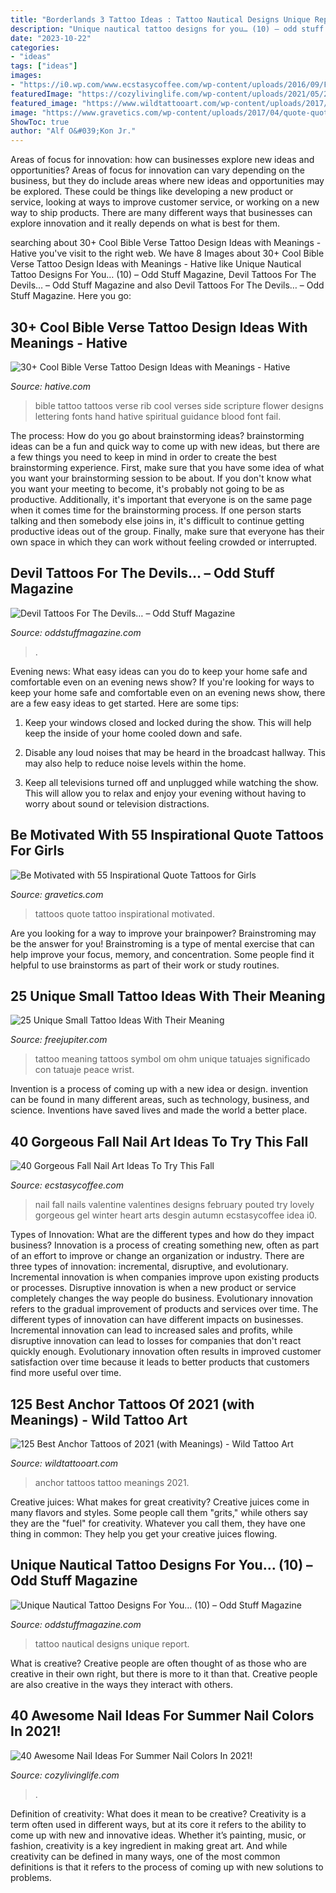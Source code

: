 ```yaml
---
title: "Borderlands 3 Tattoo Ideas : Tattoo Nautical Designs Unique Report"
description: "Unique nautical tattoo designs for you… (10) – odd stuff magazine"
date: "2023-10-22"
categories:
- "ideas"
tags: ["ideas"]
images:
- "https://i0.wp.com/www.ecstasycoffee.com/wp-content/uploads/2016/09/Fall-Nail-Art-Idea.jpg?resize=564%2C1001"
featuredImage: "https://cozylivinglife.com/wp-content/uploads/2021/05/25-2-768x1152.jpg"
featured_image: "https://www.wildtattooart.com/wp-content/uploads/2017/07/anchor-tattoos-1302173.jpg"
image: "https://www.gravetics.com/wp-content/uploads/2017/04/quote-quotetattoos-quotetattoo-tattoo-tattoos-tattoosofinstagram-girlswithtattoos-love-lovetattoo.jpg"
ShowToc: true
author: "Alf O&#039;Kon Jr."
---
```



Areas of focus for innovation: how can businesses explore new ideas and opportunities?
Areas of focus for innovation can vary depending on the business, but they do include areas where new ideas and opportunities may be explored. These could be things like developing a new product or service, looking at ways to improve customer service, or working on a new way to ship products. There are many different ways that businesses can explore innovation and it really depends on what is best for them.

	

		
searching about 30+ Cool Bible Verse Tattoo Design Ideas with Meanings - Hative you've visit to the right web. We have 8 Images about 30+ Cool Bible Verse Tattoo Design Ideas with Meanings - Hative like Unique Nautical Tattoo Designs For You… (10) – Odd Stuff Magazine, Devil Tattoos For The Devils… – Odd Stuff Magazine and also Devil Tattoos For The Devils… – Odd Stuff Magazine. Here you go:
		
    
## 30+ Cool Bible Verse Tattoo Design Ideas With Meanings - Hative

<img loading=lazy src="https://hative.com/wp-content/uploads/2014/03/bible-verse-tattoos/26-bible-verse-and-flower-on-rib.jpg" onerror="this.onerror=null;this.src='https://tse1.mm.bing.net/th?id=OIP.gj_UFsYjweNdVkWCuuxRwQHaJ4&amp;pid=15.1';" alt="30+ Cool Bible Verse Tattoo Design Ideas with Meanings - Hative">

_Source: hative.com_

>bible tattoo tattoos verse rib cool verses side scripture flower designs lettering fonts hand hative spiritual guidance blood font fail. 

	

The process: How do you go about brainstorming ideas?
brainstorming ideas can be a fun and quick way to come up with new ideas, but there are a few things you need to keep in mind in order to create the best brainstorming experience. First, make sure that you have some idea of what you want your brainstorming session to be about. If you don't know what you want your meeting to become, it's probably not going to be as productive. Additionally, it's important that everyone is on the same page when it comes time for the brainstorming process. If one person starts talking and then somebody else joins in, it's difficult to continue getting productive ideas out of the group. Finally, make sure that everyone has their own space in which they can work without feeling crowded or interrupted.

    
## Devil Tattoos For The Devils… – Odd Stuff Magazine

<img loading=lazy src="https://oddstuffmagazine.com/wp-content/uploads/2013/09/Devil-tattoo-17-600x800.jpg" onerror="this.onerror=null;this.src='https://tse4.mm.bing.net/th?id=OIP.Cmtk86OPKT2r68KuZvNBRQHaJ4&amp;pid=15.1';" alt="Devil Tattoos For The Devils… – Odd Stuff Magazine">

_Source: oddstuffmagazine.com_

>. 

	

Evening news: What easy ideas can you do to keep your home safe and comfortable even on an evening news show?
If you're looking for ways to keep your home safe and comfortable even on an evening news show, there are a few easy ideas to get started. Here are some tips:
1. Keep your windows closed and locked during the show. This will help keep the inside of your home cooled down and safe.

2. Disable any loud noises that may be heard in the broadcast hallway. This may also help to reduce noise levels within the home.

3. Keep all televisions turned off and unplugged while watching the show. This will allow you to relax and enjoy your evening without having to worry about sound or television distractions.

    
## Be Motivated With 55 Inspirational Quote Tattoos For Girls

<img loading=lazy src="https://www.gravetics.com/wp-content/uploads/2017/04/quote-quotetattoos-quotetattoo-tattoo-tattoos-tattoosofinstagram-girlswithtattoos-love-lovetattoo.jpg" onerror="this.onerror=null;this.src='https://tse4.mm.bing.net/th?id=OIP.g26A6g9rDojRWl6VRGCdMgHaHa&amp;pid=15.1';" alt="Be Motivated with 55 Inspirational Quote Tattoos for Girls">

_Source: gravetics.com_

>tattoos quote tattoo inspirational motivated. 

	

Are you looking for a way to improve your brainpower? Brainstroming may be the answer for you! Brainstroming is a type of mental exercise that can help improve your focus, memory, and concentration. Some people find it helpful to use brainstorms as part of their work or study routines.

    
## 25 Unique Small Tattoo Ideas With Their Meaning

<img loading=lazy src="http://www.freejupiter.com/wp-content/uploads/2016/11/Small-Tattoo-Ideas-with-their-Meaning-7.jpg" onerror="this.onerror=null;this.src='https://tse3.mm.bing.net/th?id=OIP.ReIZR7LEECJGDYBtqfA3rwHaJ4&amp;pid=15.1';" alt="25 Unique Small Tattoo Ideas With Their Meaning">

_Source: freejupiter.com_

>tattoo meaning tattoos symbol om ohm unique tatuajes significado con tatuaje peace wrist. 

	

Invention is a process of coming up with a new idea or design. invention can be found in many different areas, such as technology, business, and science. Inventions have saved lives and made the world a better place.

    
## 40 Gorgeous Fall Nail Art Ideas To Try This Fall

<img loading=lazy src="https://i0.wp.com/www.ecstasycoffee.com/wp-content/uploads/2016/09/Fall-Nail-Art-Idea.jpg?resize=564%2C1001" onerror="this.onerror=null;this.src='https://tse2.mm.bing.net/th?id=OIP.1A-vdxllfIjJuCMLymknwgHaNJ&amp;pid=15.1';" alt="40 Gorgeous Fall Nail Art Ideas To Try This Fall">

_Source: ecstasycoffee.com_

>nail fall nails valentine valentines designs february pouted try lovely gorgeous gel winter heart arts desgin autumn ecstasycoffee idea i0. 

	

Types of Innovation: What are the different types and how do they impact business?
Innovation is a process of creating something new, often as part of an effort to improve or change an organization or industry. There are three types of innovation: incremental, disruptive, and evolutionary. Incremental innovation is when companies improve upon existing products or processes. Disruptive innovation is when a new product or service completely changes the way people do business. Evolutionary innovation refers to the gradual improvement of products and services over time.
The different types of innovation can have different impacts on businesses. Incremental innovation can lead to increased sales and profits, while disruptive innovation can lead to losses for companies that don't react quickly enough. Evolutionary innovation often results in improved customer satisfaction over time because it leads to better products that customers find more useful over time.

    
## 125 Best Anchor Tattoos Of 2021 (with Meanings) - Wild Tattoo Art

<img loading=lazy src="https://www.wildtattooart.com/wp-content/uploads/2017/07/anchor-tattoos-1302173.jpg" onerror="this.onerror=null;this.src='https://tse3.mm.bing.net/th?id=OIP.AnJLxTW0TLMtY3QvD6Mu2wHaK4&amp;pid=15.1';" alt="125 Best Anchor Tattoos of 2021 (with Meanings) - Wild Tattoo Art">

_Source: wildtattooart.com_

>anchor tattoos tattoo meanings 2021. 

	

Creative juices: What makes for great creativity?
Creative juices come in many flavors and styles. Some people call them "grits," while others say they are the "fuel" for creativity. Whatever you call them, they have one thing in common: They help you get your creative juices flowing.

    
## Unique Nautical Tattoo Designs For You… (10) – Odd Stuff Magazine

<img loading=lazy src="https://oddstuffmagazine.com/wp-content/uploads/2013/10/nautical-tattoo-designs-10.jpg" onerror="this.onerror=null;this.src='https://tse2.mm.bing.net/th?id=OIP.t1T57hmouDRBydXXbt-2rAHaLC&amp;pid=15.1';" alt="Unique Nautical Tattoo Designs For You… (10) – Odd Stuff Magazine">

_Source: oddstuffmagazine.com_

>tattoo nautical designs unique report. 

	

What is creative?
Creative people are often thought of as those who are creative in their own right, but there is more to it than that. Creative people are also creative in the ways they interact with others.

    
## 40 Awesome Nail Ideas For Summer Nail Colors In 2021!

<img loading=lazy src="https://cozylivinglife.com/wp-content/uploads/2021/05/25-2-768x1152.jpg" onerror="this.onerror=null;this.src='https://tse1.mm.bing.net/th?id=OIP.5XrsSYrPTfXgjxiVBpsZaAHaLH&amp;pid=15.1';" alt="40 Awesome Nail Ideas For Summer Nail Colors In 2021!">

_Source: cozylivinglife.com_

>. 

	

Definition of creativity: What does it mean to be creative?
Creativity is a term often used in different ways, but at its core it refers to the ability to come up with new and innovative ideas. Whether it’s painting, music, or fashion, creativity is a key ingredient in making great art. And while creativity can be defined in many ways, one of the most common definitions is that it refers to the process of coming up with new solutions to problems.

